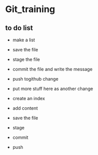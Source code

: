 # Git_training

## to do list
- make a list
- save the file
- stage the file
- commit the file and write the message
- push togithub change 

- put more stuff here as another change 
- create an index
- add content
- save the file
- stage
- commit
- push

